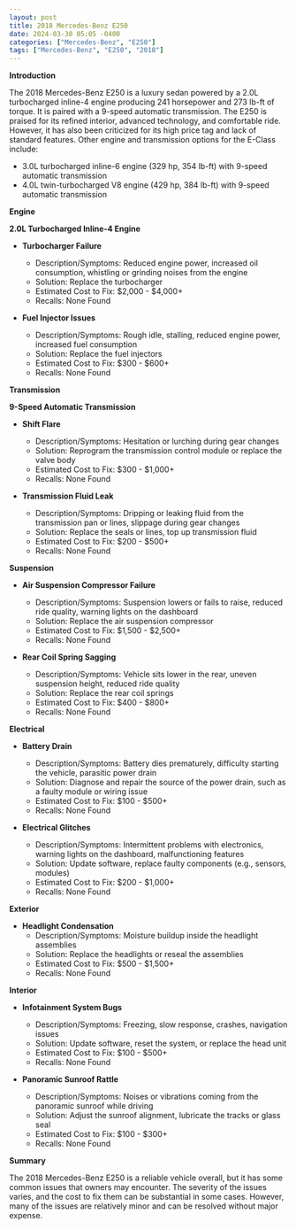 ```yaml
---
layout: post
title: 2018 Mercedes-Benz E250
date: 2024-03-30 05:05 -0400
categories: ["Mercedes-Benz", "E250"]
tags: ["Mercedes-Benz", "E250", "2018"]
---
```

**Introduction**

The 2018 Mercedes-Benz E250 is a luxury sedan powered by a 2.0L turbocharged inline-4 engine producing 241 horsepower and 273 lb-ft of torque. It is paired with a 9-speed automatic transmission. The E250 is praised for its refined interior, advanced technology, and comfortable ride. However, it has also been criticized for its high price tag and lack of standard features. Other engine and transmission options for the E-Class include:

- 3.0L turbocharged inline-6 engine (329 hp, 354 lb-ft) with 9-speed automatic transmission
- 4.0L twin-turbocharged V8 engine (429 hp, 384 lb-ft) with 9-speed automatic transmission

**Engine**

**2.0L Turbocharged Inline-4 Engine**

- **Turbocharger Failure**
    - Description/Symptoms: Reduced engine power, increased oil consumption, whistling or grinding noises from the engine
    - Solution: Replace the turbocharger
    - Estimated Cost to Fix: $2,000 - $4,000+
    - Recalls: None Found

- **Fuel Injector Issues**
    - Description/Symptoms: Rough idle, stalling, reduced engine power, increased fuel consumption
    - Solution: Replace the fuel injectors
    - Estimated Cost to Fix: $300 - $600+
    - Recalls: None Found

**Transmission**

**9-Speed Automatic Transmission**

- **Shift Flare**
    - Description/Symptoms: Hesitation or lurching during gear changes
    - Solution: Reprogram the transmission control module or replace the valve body
    - Estimated Cost to Fix: $300 - $1,000+
    - Recalls: None Found

- **Transmission Fluid Leak**
    - Description/Symptoms: Dripping or leaking fluid from the transmission pan or lines, slippage during gear changes
    - Solution: Replace the seals or lines, top up transmission fluid
    - Estimated Cost to Fix: $200 - $500+
    - Recalls: None Found

**Suspension**

- **Air Suspension Compressor Failure**
    - Description/Symptoms: Suspension lowers or fails to raise, reduced ride quality, warning lights on the dashboard
    - Solution: Replace the air suspension compressor
    - Estimated Cost to Fix: $1,500 - $2,500+
    - Recalls: None Found

- **Rear Coil Spring Sagging**
    - Description/Symptoms: Vehicle sits lower in the rear, uneven suspension height, reduced ride quality
    - Solution: Replace the rear coil springs
    - Estimated Cost to Fix: $400 - $800+
    - Recalls: None Found

**Electrical**

- **Battery Drain**
    - Description/Symptoms: Battery dies prematurely, difficulty starting the vehicle, parasitic power drain
    - Solution: Diagnose and repair the source of the power drain, such as a faulty module or wiring issue
    - Estimated Cost to Fix: $100 - $500+
    - Recalls: None Found

- **Electrical Glitches**
    - Description/Symptoms: Intermittent problems with electronics, warning lights on the dashboard, malfunctioning features
    - Solution: Update software, replace faulty components (e.g., sensors, modules)
    - Estimated Cost to Fix: $200 - $1,000+
    - Recalls: None Found

**Exterior**

- **Headlight Condensation**
    - Description/Symptoms: Moisture buildup inside the headlight assemblies
    - Solution: Replace the headlights or reseal the assemblies
    - Estimated Cost to Fix: $500 - $1,500+
    - Recalls: None Found

**Interior**

- **Infotainment System Bugs**
    - Description/Symptoms: Freezing, slow response, crashes, navigation issues
    - Solution: Update software, reset the system, or replace the head unit
    - Estimated Cost to Fix: $100 - $500+
    - Recalls: None Found

- **Panoramic Sunroof Rattle**
    - Description/Symptoms: Noises or vibrations coming from the panoramic sunroof while driving
    - Solution: Adjust the sunroof alignment, lubricate the tracks or glass seal
    - Estimated Cost to Fix: $100 - $300+
    - Recalls: None Found

**Summary**

The 2018 Mercedes-Benz E250 is a reliable vehicle overall, but it has some common issues that owners may encounter. The severity of the issues varies, and the cost to fix them can be substantial in some cases. However, many of the issues are relatively minor and can be resolved without major expense.
